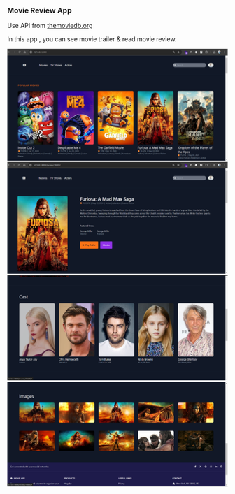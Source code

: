 ### Movie Review App

Use API from [themoviedb.org](https://www.themoviedb.org/)

In this app , you can see movie trailer & read movie review.

![MovieAppGithubCover](./public/img/githubCover/cv1.png)
![MovieAppGithubCover](./public/img/githubCover/cv2.png)
![MovieAppGithubCover](./public/img/githubCover/cv3.png)
![MovieAppGithubCover](./public/img/githubCover/cv4.png)




